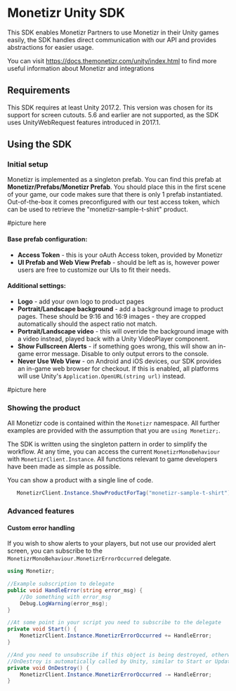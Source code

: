 # Monetizr Unity SDK

This SDK enables Monetizr Partners to use Monetizr in their Unity games easily, the SDK handles direct communication with our API and provides abstractions for easier usage.

You can visit https://docs.themonetizr.com/unity/index.html to find more useful information about Monetizr and integrations

## Requirements
This SDK requires at least Unity 2017.2. This version was chosen for its support for screen cutouts. 5.6 and earlier are not supported, as the SDK uses UnityWebRequest features introduced in 2017.1.

## Using the SDK

### Initial setup
Monetizr is implemented as a singleton prefab. You can find this prefab at **Monetizr/Prefabs/Monetizr Prefab**. You should place this in the first scene of your game, our code makes sure that there is only 1 prefab instantiated. Out-of-the-box it comes preconfigured with our test access token, which can be used to retrieve the "monetizr-sample-t-shirt" product.

#picture here

#### Base prefab configuration:

 * **Access Token** - this is your oAuth Access token, provided by Monetizr
 * **UI Prefab and Web View Prefab** - should be left as is, however power users are free to customize our UIs to fit their needs.

#### Additional settings:

 * **Logo** - add your own logo to product pages
 * **Portrait/Landscape background** - add a background image to product pages. These should be 9:16 and 16:9 images - they are cropped automatically should the aspect ratio not match.
 * **Portrait/Landscape video** - this will override the background image with a video instead, played back with a Unity VideoPlayer component.
 * **Show Fullscreen Alerts** - if something goes wrong, this will show an in-game error message. Disable to only output errors to the console.
 * **Never Use Web View** - on Android and iOS devices, our SDK provides an in-game web browser for checkout. If this is enabled, all platforms will use Unity's `Application.OpenURL(string url)` instead.

#picture here

### Showing the product
All Monetizr code is contained within the `Monetizr` namespace. All further examples are provided with the assumption that you are `using Monetizr;`. 

The SDK is written using the singleton pattern in order to simplify the workflow. At any time, you can access the current `MonetizrMonoBehaviour` with `MonetizrClient.Instance`. All functions relevant to game developers have been made as simple as possible.

You can show a product with a single line of code.
```csharp
   MonetizrClient.Instance.ShowProductForTag("monetizr-sample-t-shirt");
```

### Advanced features

#### Custom error handling

If you wish to show alerts to your players, but not use our provided alert screen, you can subscribe to the `MonetizrMonoBehaviour.MonetizrErrorOccurred` delegate.

```csharp
using Monetizr;

//Example subscription to delegate
public void HandleError(string error_msg) {
    //Do something with error_msg
    Debug.LogWarning(error_msg);
}

//At some point in your script you need to subscribe to the delegate
private void Start() {
    MonetizrClient.Instance.MonetizrErrorOccurred += HandleError;
}

//And you need to unsubscribe if this object is being destroyed, otherwise error-ception will occur
//OnDestroy is automatically called by Unity, similar to Start or Update
private void OnDestroy() {
    MonetizrClient.Instance.MonetizrErrorOccurred -= HandleError;
}
```